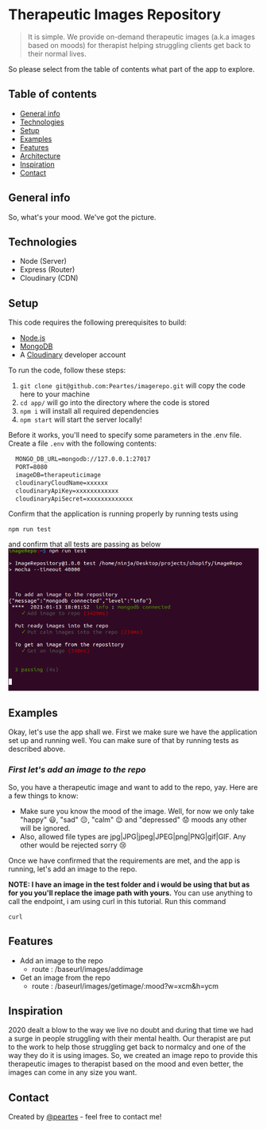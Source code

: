# Therapeutic Images Repository

> It is simple. We provide on-demand therapeutic images (a.k.a images based on moods) for therapist helping struggling clients get back to their normal lives.

So please select from the table of contents what part of the app to explore.

## Table of contents

- [General info](#general-info)
- [Technologies](#technologies)
- [Setup](#setup)
- [Examples](#examples)
- [Features](#features)
- [Architecture](#architecture)
- [Inspiration](#inspiration)
- [Contact](#contact)

## General info

So, what's your mood. We've got the picture.

## Technologies

- Node (Server)
- Express (Router)
- Cloudinary (CDN)

## Setup

This code requires the following prerequisites to build:

- [Node.js](https://nodejs.org/en/)
- [MongoDB](https://mongodb.org)
- A [Cloudinary](https://cloudinary.com) developer account

To run the code, follow these steps:

1. `git clone git@github.com:Peartes/imagerepo.git` will copy the code here to your machine
2. `cd app/` will go into the directory where the code is stored
3. `npm i` will install all required dependencies
4. `npm start` will start the server locally!

Before it works, you'll need to specify some parameters in the .env file.
Create a file `.env` with the following contents:

```
  MONGO_DB_URL=mongodb://127.0.0.1:27017
  PORT=8080
  imageDB=therapeuticimage
  cloudinaryCloudName=xxxxxx
  cloudinaryApiKey=xxxxxxxxxxxx
  cloudinaryApiSecret=xxxxxxxxxxxxx
```

Confirm that the application is running properly by running tests using

```
npm run test
```

and confirm that all tests are passing as below
![Tests Passing](./img/shopifytestspassing.png)

## Examples

Okay, let's use the app shall we. First we make sure we have the application set up and running well. You can make sure of that by running tests as described above.

### **_First let's add an image to the repo_**

So, you have a therapeutic image and want to add to the repo, yay. Here are a few things to know:

- Make sure you know the mood of the image. Well, for now we only take "happy" :smiley:, "sad" :pensive:, "calm" :relieved: and "depressed" :worried: moods any other will be ignored.
- Also, allowed file types are jpg|JPG|jpeg|JPEG|png|PNG|gif|GIF. Any other would be rejected sorry :cry:

Once we have confirmed that the requirements are met, and the app is running, let's add an image to the repo.

****NOTE**: I have an image in the test folder and i would be using that but as for you you'll replace the image path with yours.**
You can use anything to call the endpoint, i am using curl in this tutorial. Run this command

```
curl
```

## Features

- Add an image to the repo
  - route : /baseurl/images/addimage
- Get an image from the repo
  - route : /baseurl/images/getimage/:mood?w=xcm&h=ycm

## Inspiration

2020 dealt a blow to the way we live no doubt and during that time we had a surge in people struggling with their mental health. Our therapist are put to the work to help those struggling get back to normalcy and one of the way they do it is using images. So, we created an image repo to provide this therapeutic images to therapist based on the mood and even better, the images can come in any size you want.

## Contact

Created by [@peartes](https://github.com/peartes) - feel free to contact me!
